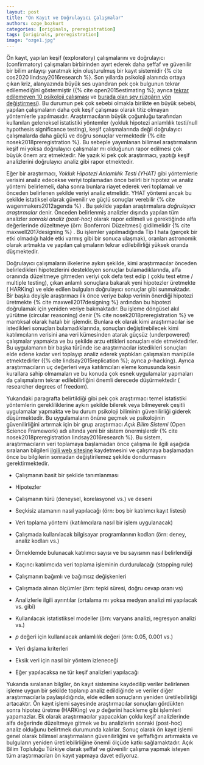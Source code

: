 ```yaml
---
layout: post
title: "Ön Kayıt ve Doğrulayıcı Çalışmalar"
authors: ozge_bozkurt
categories: [originals, preregistration]
tags: [originals, preregistration]
image: "ozge1.jpg"
---
```


Ön kayıt, yapılan keşif (exploratory) çalışmalarını ve doğrulayıcı
(confirmatory) çalışmaları birbirinden ayırt ederek daha şeffaf ve
güvenilir bir bilim anlayışı yaratmak için oluşturulmuş bir kayıt
sistemidir {% cite cos2020 lindsay2016research %}. Son yıllarda psikoloji alanında ortaya çıkan kriz,
alanyazında büyük ses uyandıran pek çok bulgunun tekrar edilemediğini
göstermiştir ({% cite open2015estimating %}; ayrıca
[tekrar edilemeyen 10 psikoloji çalışması](acikbilimtt.github.io) ve [burada olan şey rüzgârın yön değiştirmesi](acikbilimtt.github.io)). Bu
durumun pek çok sebebi olmakla birlikte en büyük sebebi, yapılan
çalışmaların daha çok keşif çalışması olarak titiz olmayan yöntemlerle
yapılmasıdır. Araştırmacıların büyük çoğunluğu tarafından kullanılan
geleneksel istatistiki yöntemler (yokluk hipotezi anlamlılık testi/null
hypothesis significance testing), keşif çalışmalarında değil doğrulayıcı
çalışmalarda daha güçlü ve doğru sonuçlar vermektedir {% cite nosek2018preregistration %}. Bu sebeple yayımlanan bilimsel araştırmaların
keşif mi yoksa doğrulayıcı çalışmalar mı olduğunun rapor edilmesi çok
büyük önem arz etmektedir. Ne yazık ki pek çok araştırmacı, yaptığı
keşif analizlerini doğrulayıcı analiz gibi rapor etmektedir.

Eğer bir araştırmacı, *Yokluk Hipotezi Anlamlılık Testi (YHAT)* gibi
yöntemlerle verisini analiz edecekse veriyi toplamadan önce belirli bir
hipotez ve analiz yöntemi belirlemeli, daha sonra bunlara riayet ederek
veri toplamalı ve önceden belirlenen şekilde veriyi analiz etmelidir.
YHAT yöntemi ancak bu şekilde istatiksel olarak güvenilir ve güçlü
sonuçlar verebilir {% cite wagenmakers2012agenda %} . Bu şekilde yapılan araştırmalara *doğrulayıcı
araştırmalar* denir. Önceden belirlenmiş analizler dışında yapılan tüm
analizler *sonraki analiz (post-hoc)* olarak rapor edilmeli ve
gerektiğinde alfa değerlerinde düzeltmeye (örn: Bonferroni Düzeltmesi)
gidilmelidir {% cite maxwell2017designing %} . Bu işlemler yapılmadığında Tip I
hata (gerçek bir etki olmadığı halde etki varmış gibi bir sonuca
ulaşmak), oranları astronomik olarak artmakta ve yapılan çalışmaların
tekrar edilebilirliği yüksek oranda düşmektedir.

Doğrulayıcı çalışmaların ilkelerine aykırı şekilde, kimi araştırmacılar
önceden belirledikleri hipotezlerini destekleyen sonuçlar
bulamadıklarında, alfa oranında düzeltmeye gitmeden veriyi çok defa test
edip ( çoklu test etme / multiple testing), çıkan anlamlı sonuçlara
bakarak yeni hipotezler üretmekte ( HARKing) ve elde edilen
bulguları doğrulayıcı sonuçlar gibi sunmaktadır. Bir başka deyişle
araştırmacı ilk önce veriye bakıp verinin önerdiği hipotezi üretmekte
{% cite maxwell2017designing %} ardından bu hipotezi doğrulamak için yeniden
veriye bakmaktadır. Bu işleme döngüsel akıl yürütme (circular reasoning)
denir {% cite nosek2018preregistration %} ve mantıksal olarak hatalı bir işlemdir. Bunlara
ek olarak kimi araştırmacılar ise istedikleri sonuçları
bulamadıklarında, sonuçları değiştirebilecek kimi katılımcıların
verisini ana veri kümesinden atarak güçsüz (underpowered) çalışmalar
yapmakta ve bu şekilde arzu ettikleri sonuçları elde etmektedirler. Bu
uygulamanın bir başka türünde ise araştırmacılar istedikleri sonuçları
elde edene kadar veri toplayıp analiz ederek yaptıkları çalışmaları
manipüle etmektedirler ({% cite lindsay2015replication %}; ayrıca  *p*-hacking). Ayrıca
araştırmacıların uç değerleri veya katılımcıları eleme konusunda kesin
kurallara sahip olmamaları ve bu konuda çok esnek uygulamalar yapmaları
da çalışmaların tekrar edilebilirliğini önemli derecede düşürmektedir
( researcher degrees of freedom).

Yukarıdaki paragrafta belirtildiği gibi pek çok araştırmacı temel
istatistiki yöntemlerin gerekliliklerine aykırı şekilde bilerek veya
bilmeyerek çeşitli uygulamalar yapmakta ve bu durum psikoloji biliminin
güvenilirliği giderek düşürmektedir. Bu uygulamaların önüne geçmek ve
psikolojinin güvenilirliğini artırmak için bir grup araştırmacı *Açık
Bilim Sistemi* (Open Science Framework) adı altında yeni bir sistem
önermişlerdir {% cite nosek2018preregistration lindsay2016research %}. Bu
sistem, araştırmacıların veri toplamaya başlamadan önce çalışma ile
ilgili aşağıda sıralanan bilgileri [ilgili web
sitesine](https://osf.io/prereg/) kaydetmesini ve çalışmaya
başlamadan önce bu bilgilerin sonradan değiştirilemez şekilde
dondurmasını gerektirmektedir.

-   Çalışmanın basit bir şekilde tanımlanması

-   Hipotezler

-   Çalışmanın türü (deneysel, korelasyonel vs.) ve deseni

-   Seçkisiz atamanın nasıl yapılacağı (örn: boş bir katılımcı kayıt
    listesi)

-   Veri toplama yöntemi (katılımcılara nasıl bir işlem uygulanacak)

-   Çalışmada kullanılacak bilgisayar programlarının kodları (örn:
    deney, analiz kodları vs.)

-   Örneklemde bulunacak katılımcı sayısı ve bu sayısının nasıl
    belirlendiği

-   Kaçıncı katılımcıda veri toplama işleminin durdurulacağı (stopping
    rule)

-   Çalışmanın bağımlı ve bağımsız değişkenleri

-   Çalışmada alınan ölçümler (örn: tepki süresi, doğru cevap oranı vs)

-   Analizlerle ilgili ayrıntılar (ortalama mı yoksa medyan analizi mi
    yapılacak vs. gibi)

-   Kullanılacak istatistiksel modeller (örn: varyans analizi, regresyon
    analizi vs.)

-   *p* değeri için kullanılacak anlamlılık değeri (örn: 0.05, 0.001
    vs.)

-   Veri dışlama kriterleri

-   Eksik veri için nasıl bir yöntem izleneceği

-   Eğer yapılacaksa ne tür keşif analizleri yapılacağı

Yukarıda sıralanan bilgiler, ön kayıt sistemine kaydedilip veriler
belirlenen işleme uygun bir şekilde toplanıp analiz edildiğinde ve
veriler diğer araştırmacılarla paylaşıldığında, elde edilen sonuçların
yeniden üretilebilirliği artacaktır. Ön kayıt işlemi sayesinde
araştırmacılar sonuçları gördükten sonra hipotez üretme (HARKing) ve *p*
değerini hackleme gibi işlemleri yapamazlar. Ek olarak araştırmacılar
yapacakları çoklu keşif analizlerinde alfa değerinde düzeltmeye gitmek
ve bu analizlerin sonraki (post-hoc) analiz olduğunu belirtmek durumunda
kalırlar. Sonuç olarak ön kayıt işlemi genel olarak bilimsel
araştırmaların güvenilirliğini ve şeffaflığını artırmakta ve bulguların
yeniden üretilebilirliğine önemli ölçüde katkı sağlamaktadır. Açık Bilim
Topluluğu Türkiye olarak şeffaf ve güvenilir çalışma yapmak isteyen tüm
araştırmacıları ön kayıt yapmaya davet ediyoruz.
